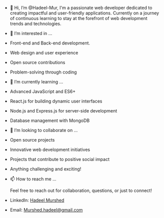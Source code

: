 - 👋 Hi, I’m @Hadeel-Mur, I'm a passionate web developer dedicated to creating impactful and user-friendly applications. Currently on a journey of continuous learning to stay at the forefront of web development trends and technologies.
  

- 👀 I’m interested in ...
  

- Front-end and Back-end development.
- Web design and user experience
- Open source contributions
- Problem-solving through coding


- 🌱 I’m currently learning ...
  

- Advanced JavaScript and ES6+
- React.js for building dynamic user interfaces
- Node.js and Express.js for server-side development
- Database management with MongoDB


- 💞️ I’m looking to collaborate on ...
  

- Open source projects
- Innovative web development initiatives
- Projects that contribute to positive social impact
- Anything challenging and exciting!



- 📫 How to reach me ...

  Feel free to reach out for collaboration, questions, or just to connect!

- LinkedIn: [Hadeel Murshed]([https://www.linkedin.com/in/your-linkedin-profile/](https://www.linkedin.com/in/hadeel-murshed-45278a1a3/))
- Email: Murshed.hadeel@gmail.com

<!---
Hadeel-Mur/Hadeel-Mur is a ✨ special ✨ repository because its `README.md` (this file) appears on your GitHub profile.
You can click the Preview link to take a look at your changes.
--->
